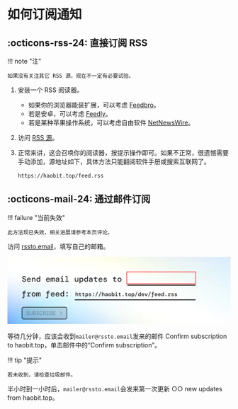 # 如何订阅通知

## :octicons-rss-24: 直接订阅 RSS

!!! note "注"

    如果没有关注其它 RSS 源，现在不一定有必要试验。

1. 安装一个 RSS 阅读器。
   
   - 如果你的浏览器能装扩展，可以考虑 [Feedbro](https://nodetics.com/feedbro/)。
   - 若是安卓，可以考虑 [Feedly](https://feedly.com/)。
   - 若是某种苹果操作系统，可以考虑自由软件 [NetNewsWire](https://netnewswire.com/)。

2. 访问 [RSS 源](https://haobit.top/feed.rss)。

3. 正常来讲，这会召唤你的阅读器，按提示操作即可。如果不正常，很遗憾需要手动添加，源地址如下，具体方法只能翻阅软件手册或搜索互联网了。

    ```
    https://haobit.top/feed.rss
    ```

## :octicons-mail-24: 通过邮件订阅

!!! failure "当前失效"

    此方法现已失效，相关进展请参考本页评论。

访问 [rssto.email](https://rssto.email/?url=https://haobit.top/feed.rss)，填写自己的邮箱。

![填写自己的邮箱](./img/填写自己的邮箱.png)

等待几分钟，应该会收到`mailer@rssto.email`发来的邮件 Confirm subscription to haobit.top，单击邮件中的“Confirm subscription”。

!!! tip "提示"

    若未收到，请检查垃圾邮件。

半小时到一小时后，`mailer@rssto.email`会发来第一次更新 ○○ new updates from haobit.top。
